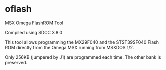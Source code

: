 # oflash
MSX Omega FlashROM Tool

Compiled using SDCC 3.8.0

This tool allows programming the MX29F040 and the STST39SF040 Flash ROM directly from the Omega MSX running from MSXDOS 1/2.

Only 256KB (jumpered by J1) are programmed each time. The other bank is preserved.
